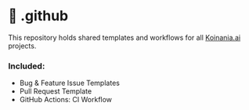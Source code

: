 # 🔧 .github

This repository holds shared templates and workflows for all [Koinania.ai](https://github.com/Koinaniainc-inc) projects.

### Included:
- Bug & Feature Issue Templates
- Pull Request Template
- GitHub Actions: CI Workflow
